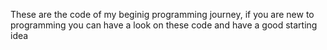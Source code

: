These are the code of my beginig programming journey, if you are new to programming you can have a look on these code and have a good starting idea
